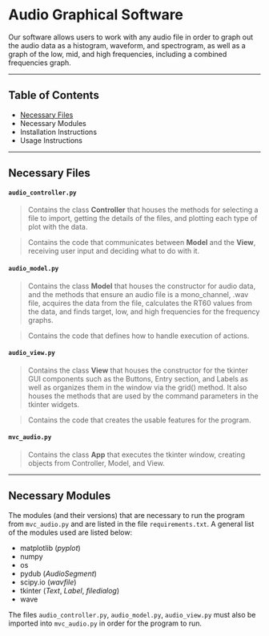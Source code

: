 # Audio Graphical Software

Our software allows users to work with any audio file in order to graph out the audio data as a histogram, waveform, and spectrogram, as well as a graph of the low, mid, and high frequencies, including a combined frequencies graph.

---
## Table of Contents
* [Necessary Files](#files)
* Necessary Modules
* Installation Instructions
* Usage Instructions

---
<a name="files"></a>
## Necessary Files
#### `audio_controller.py`
  > Contains the class **Controller** that houses the methods for selecting a file to import, getting the details of the files, and plotting each type of plot with the data.

  > Contains the code that communicates between **Model** and the **View**, receiving user input and deciding what to do with it. 

#### `audio_model.py`
  >  Contains the class **Model** that houses the constructor for audio data, and the methods that ensure an audio file is a mono_channel, .wav file, acquires the data from the file, calculates the RT60 values from the data, and finds target, low, and high frequencies for the frequency graphs.

  > Contains the code that defines how to handle execution of actions.

#### `audio_view.py`
  > Contains the class **View** that houses the constructor for the tkinter GUI components such as the Buttons, Entry section, and Labels as well as organizes them in the window via the grid() method. It also houses the methods that are used by the command parameters in the tkinter widgets.

  > Contains the code that creates the usable features for the program.

#### `mvc_audio.py`
  > Contains the class **App** that executes the tkinter window, creating objects from Controller, Model, and View.

---

## Necessary Modules
The modules (and their versions) that are necessary to run the program from `mvc_audio.py` and are listed in the file `requirements.txt`. A general list of the modules used are listed below:

* matplotlib (*pyplot*)
* numpy
* os
* pydub (*AudioSegment*)
* scipy.io (*wavfile*)
* tkinter (*Text*, *Label*, *filedialog*)
* wave

The files `audio_controller.py`, `audio_model.py`, `audio_view.py` must also be imported into `mvc_audio.py` in order for the program to run.

